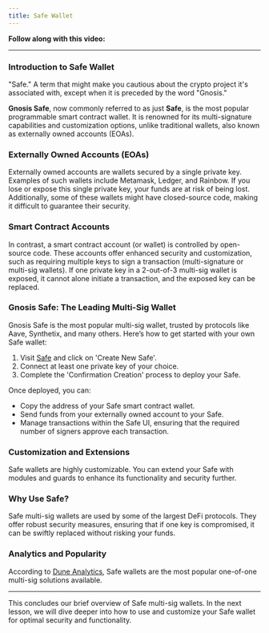 ```yaml
---
title: Safe Wallet
---
```


**Follow along with this video:**

---

### Introduction to Safe Wallet

"Safe." A term that might make you cautious about the crypto project it's associated with, except when it is preceded by the word "Gnosis."

**Gnosis Safe**, now commonly referred to as just **Safe**, is the most popular programmable smart contract wallet. It is renowned for its multi-signature capabilities and customization options, unlike traditional wallets, also known as externally owned accounts (EOAs).

### Externally Owned Accounts (EOAs)

Externally owned accounts are wallets secured by a single private key. Examples of such wallets include Metamask, Ledger, and Rainbow. If you lose or expose this single private key, your funds are at risk of being lost. Additionally, some of these wallets might have closed-source code, making it difficult to guarantee their security.

### Smart Contract Accounts

In contrast, a smart contract account (or wallet) is controlled by open-source code. These accounts offer enhanced security and customization, such as requiring multiple keys to sign a transaction (multi-signature or multi-sig wallets). If one private key in a 2-out-of-3 multi-sig wallet is exposed, it cannot alone initiate a transaction, and the exposed key can be replaced.

### Gnosis Safe: The Leading Multi-Sig Wallet

Gnosis Safe is the most popular multi-sig wallet, trusted by protocols like Aave, Synthetix, and many others. Here’s how to get started with your own Safe wallet:

1. Visit [Safe](https://app.safe.global/welcome) and click on 'Create New Safe'.
2. Connect at least one private key of your choice.
3. Complete the 'Confirmation Creation' process to deploy your Safe.

Once deployed, you can:

- Copy the address of your Safe smart contract wallet.
- Send funds from your externally owned account to your Safe.
- Manage transactions within the Safe UI, ensuring that the required number of signers approve each transaction.

### Customization and Extensions

Safe wallets are highly customizable. You can extend your Safe with modules and guards to enhance its functionality and security further.

### Why Use Safe?

Safe multi-sig wallets are used by some of the largest DeFi protocols. They offer robust security measures, ensuring that if one key is compromised, it can be swiftly replaced without risking your funds.

### Analytics and Popularity

According to [Dune Analytics](https://dune.com/browse/dashboards), Safe wallets are the most popular one-of-one multi-sig solutions available.

---

This concludes our brief overview of Safe multi-sig wallets. In the next lesson, we will dive deeper into how to use and customize your Safe wallet for optimal security and functionality.
